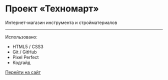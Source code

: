 # Проект «Техномарт»

Интернет-магазин инструмента и стройматериалов

---
Использовано:

* HTML5 / CSS3
* Git / GitHub
* Pixel Perfect
* Кодгайд

[Перейти на сайт](https://sokolovav2016.github.io/technomart/)
